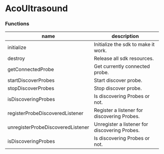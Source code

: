 # AcoUltrasound
### Functions
|name|description|
|--|--|
| initialize | Initialize the sdk to make it work. |
| destroy | Release all sdk resources. |
| getConnectedProbe | Get currently connected probe. |
| startDiscoverProbes | Start discover probe. |
| stopDiscoverProbes | Stop discover probe. |
| isDiscoveringProbes | Is discovering Probes or not. |
| registerProbeDiscoveredListener | Register a listener for discovering Probes. |
| unregisterProbeDiscoveredListener | Unregister a listener for discovering Probes. |
| isDiscoveringProbes | Is discovering Probes or not. |